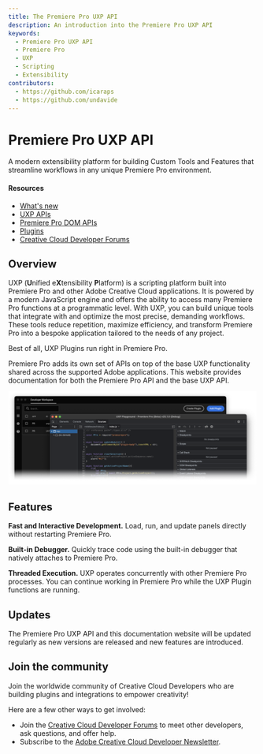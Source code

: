 ```yaml
---
title: The Premiere Pro UXP API
description: An introduction into the Premiere Pro UXP API
keywords:
  - Premiere Pro UXP API
  - Premiere Pro
  - UXP
  - Scripting
  - Extensibility
contributors:
  - https://github.com/icaraps 
  - https://github.com/undavide
---
```


<Hero slots="heading, text" background = "rgb(200, 10, 10)"/>

# Premiere Pro UXP API

A modern extensibility platform for building Custom Tools and Features that streamline workflows in any unique Premiere Pro environment.

<Resources slots="heading, links"/>

#### Resources

- [What's new](./changelog/)
- [UXP APIs](./uxp-api/)
- [Premiere Pro DOM APIs](./ppro_reference/index.md)
- [Plugins](./plugins/getting-started/index.md)
- [Creative Cloud Developer Forums](https://forums.creativeclouddeveloper.com/)

## Overview

UXP (**U**nified e**X**tensibility **P**latform) is a scripting platform built into Premiere Pro and other Adobe Creative Cloud applications. It is powered by a modern JavaScript engine and offers the ability to access many Premiere Pro functions at a programmatic level. With UXP, you can build unique tools that integrate with and optimize the most precise, demanding workflows. These tools reduce repetition, maximize efficiency, and transform Premiere Pro into a bespoke application tailored to the needs of any project.

Best of all, UXP Plugins run right in Premiere Pro.

Premiere Pro adds its own set of APIs on top of the base UXP functionality shared across the supported Adobe applications. This website provides documentation for both the Premiere Pro API and the base UXP API.

![UDT Interface](./UDT_sample_image_01_cropped.png)

<DiscoverBlock slots="heading, text"/>

## Features

**Fast and Interactive Development.** Load, run, and update panels directly without restarting Premiere Pro.

<DiscoverBlock slots="text"/>

**Built-in Debugger.** Quickly trace code using the built-in debugger that natively attaches to Premiere Pro.

<DiscoverBlock slots="text"/>

**Threaded Execution.** UXP operates concurrently with other Premiere Pro processes. You can continue working in Premiere Pro while the UXP Plugin functions are running.

## Updates

The Premiere Pro UXP API and this documentation website will be updated regularly as new versions are released and new features are introduced.

## Join the community

Join the worldwide community of Creative Cloud Developers who are building plugins and integrations to empower creativity!

Here are a few other ways to get involved:

- Join the [Creative Cloud Developer Forums](https://forums.creativeclouddeveloper.com/) to meet other developers, ask questions, and offer help.
- Subscribe to the [Adobe Creative Cloud Developer Newsletter](https://www.adobe.com/subscription/ccdevnewsletter.html).

<!-- ## Discover

<DiscoverBlock width="100%" slots="heading, link, text"/>

### Get Started

[Quickstart Guide](guides/)

Get started with the Cat Analytics APIs.

<DiscoverBlock slots="heading, link, text"/>

### Guides

[Calculated Metrics API](guides/dummy_metrics_api/)

Returns information on the user's company that is necessary for making other Cat Analytics API calls.

<DiscoverBlock slots="link, text"/>

[Segments API](guides/dummy_oauth_client/)

Provides configuration guidance and best practices for the /segments endpoint.

<DiscoverBlock slots="link, text"/>

[Reporting Guide API](guides/dummy_using_postman/)

Provides configuration guidance and best practices for the /reports endpoint.

<DiscoverBlock slots="link, text"/>

[Migrating from 1.4 to 2.0](guides/migrating/)

For help migrating from the 1.4 versions of the Analytics API to the newer and more capable /reports API.

<DiscoverBlock width="100%" slots="heading, link, text"/>

### API References

[Try the API](api/)

Try the Analytics API with Swagger UI. Explore, make calls, with full endpoint descriptions.

## Contributing

We encourage you to participate in our open documentation initiative, if you have suggestions, corrections, additions
or deletions for this documentation, check out the source from [this github repo](https://github.com/adobe/gatsby-theme-spectrum-example), and submit a pull
request with your contribution. For more information, refer to the [contributing page](support/contribute/).

## API Requests & Rate Limits

The timeout for API requests through adobe.io is currently *60 seconds*.

The default rate limit for an Cat Analytics Company is *120 requests per minute*. (The limit is enforced as *12 requests every 6 seconds*).
When rate limiting is being enforced you will get `429` HTTP response codes with the following response body: `{"error_code":"429050","message":"Too many requests"}`. -->
